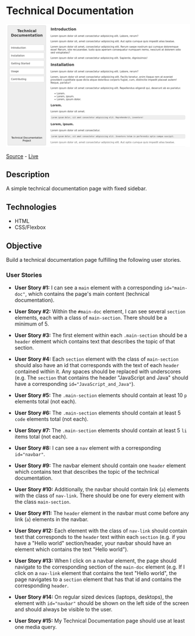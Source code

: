# Technical Documentation

![Technical Documentation](screenshot.png)

[Source](responsive-web-design/technical-documentation) - [Live](https://jjnilton.github.io/freecodecamp-projects/responsive-web-design/technical-documentation/dist)

## Description

A simple technical documentation page with fixed sidebar.

## Technologies

- HTML
- CSS/Flexbox

## Objective

Build a technical documentation page fulfilling the following user stories.

### User Stories

- **User Story #1:** I can see a `main` element with a corresponding `id="main-doc"`, which contains the page's main content (technical documentation).

- **User Story #2:** Within the `#main-doc` element, I can see several `section` elements, each with a class of `main-section`. There should be a minimum of 5.

- **User Story #3:** The first element within each `.main-section` should be a `header` element which contains text that describes the topic of that section.

- **User Story #4:** Each `section` element with the class of `main-section` should also have an id that corresponds with the text of each `header` contained within it. Any spaces should be replaced with underscores (e.g. The `section` that contains the header "JavaScript and Java" should have a corresponding `id="JavaScript_and_Java"`).

- **User Story #5:** The `.main-section` elements should contain at least 10 `p` elements total (not each).

- **User Story #6:** The `.main-section` elements should contain at least 5 `code` elements total (not each).

- **User Story #7:** The `.main-section` elements should contain at least 5 `li` items total (not each).

- **User Story #8:** I can see a `nav` element with a corresponding `id="navbar"`.

- **User Story #9:** The navbar element should contain one `header` element which contains text that describes the topic of the technical documentation.

- **User Story #10:** Additionally, the navbar should contain link (`a`) elements with the class of `nav-link`. There should be one for every element with the class `main-section`.

- **User Story #11:** The `header` element in the navbar must come before any link (`a`) elements in the navbar.

- **User Story #12:** Each element with the class of `nav-link` should contain text that corresponds to the `header` text within each `section` (e.g. if you have a "Hello world" section/header, your navbar should have an element which contains the text "Hello world").

- **User Story #13:** When I click on a navbar element, the page should navigate to the corresponding section of the `main-doc` element (e.g. If I click on a `nav-link` element that contains the text "Hello world", the page navigates to a `section` element that has that id and contains the corresponding `header`.

- **User Story #14:** On regular sized devices (laptops, desktops), the element with `id="navbar"` should be shown on the left side of the screen and should always be visible to the user.

- **User Story #15:** My Technical Documentation page should use at least one media query.